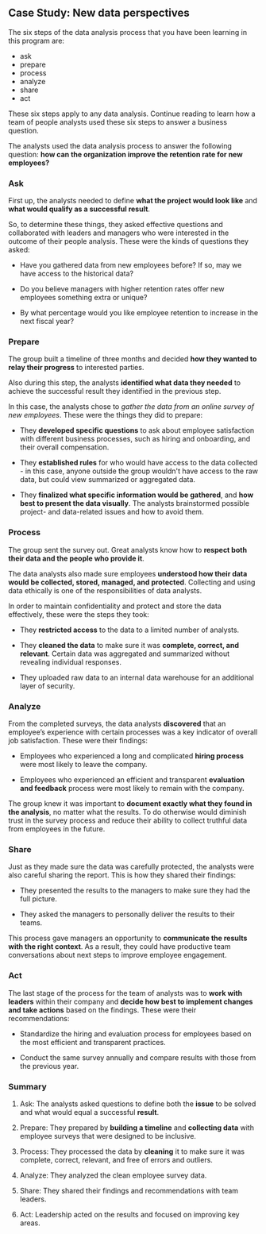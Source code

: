 ## Case Study: New data perspectives

The six steps of the data analysis process that you have been learning in this program are:

- ask
- prepare
- process
- analyze
- share
- act

These six steps apply to any data analysis. Continue reading to learn how a team of people analysts used these six steps to answer a business question.

The analysts used the data analysis process to answer the following question: **how can the organization improve the retention rate for new employees?**

### Ask

First up, the analysts needed to define **what the project would look like** and **what would qualify as a successful result**.

So, to determine these things, they asked effective questions and collaborated with leaders and managers who were interested in the outcome of their people analysis. These were the kinds of questions they asked:

- Have you gathered data from new employees before? If so, may we have access to the historical data?

- Do you believe managers with higher retention rates offer new employees something extra or unique?

- By what percentage would you like employee retention to increase in the next fiscal year?

### Prepare

The group built a timeline of three months and decided **how they wanted to relay their progress** to interested parties.

Also during this step, the analysts **identified what data they needed** to achieve the successful result they identified in the previous step.

In this case, the analysts chose to _gather the data from an online survey of new employees_. These were the things they did to prepare:

- They **developed specific questions** to ask about employee satisfaction with different business processes, such as hiring and onboarding, and their overall compensation.

- They **established rules** for who would have access to the data collected - in this case, anyone outside the group wouldn't have access to the raw data, but could view summarized or aggregated data.

- They **finalized what specific information would be gathered**, and **how best to present the data visually**. The analysts brainstormed possible project- and data-related issues and how to avoid them.

### Process

The group sent the survey out. Great analysts know how to **respect both their data and the people who provide it**.

The data analysts also made sure employees **understood how their data would be collected, stored, managed, and protected**. Collecting and using data ethically is one of the responsibilities of data analysts.

In order to maintain confidentiality and protect and store the data effectively, these were the steps they took:

- They **restricted access** to the data to a limited number of analysts.

- They **cleaned the data** to make sure it was **complete, correct, and relevant**. Certain data was aggregated and summarized without revealing individual responses.

- They uploaded raw data to an internal data warehouse for an additional layer of security.

### Analyze

From the completed surveys, the data analysts **discovered** that an employee’s experience with certain processes was a key indicator of overall job satisfaction. These were their findings:

- Employees who experienced a long and complicated **hiring process** were most likely to leave the company.

- Employees who experienced an efficient and transparent **evaluation and feedback** process were most likely to remain with the company.

The group knew it was important to **document exactly what they found in the analysis**, no matter what the results. To do otherwise would diminish trust in the survey process and reduce their ability to collect truthful data from employees in the future.

### Share

Just as they made sure the data was carefully protected, the analysts were also careful sharing the report. This is how they shared their findings:

- They presented the results to the managers to make sure they had the full picture.

- They asked the managers to personally deliver the results to their teams.

This process gave managers an opportunity to **communicate the results with the right context**. As a result, they could have productive team conversations about next steps to improve employee engagement.

### Act

The last stage of the process for the team of analysts was to **work with leaders** within their company and **decide how best to implement changes and take actions** based on the findings. These were their recommendations:

- Standardize the hiring and evaluation process for employees based on the most efficient and transparent practices.

- Conduct the same survey annually and compare results with those from the previous year.

### Summary

1. Ask: The analysts asked questions to define both the **issue** to be solved and what would equal a successful **result**.

2. Prepare: They prepared by **building a timeline** and **collecting data** with employee surveys that were designed to be inclusive.

3. Process: They processed the data by **cleaning** it to make sure it was complete, correct, relevant, and free of errors and outliers.

4. Analyze: They analyzed the clean employee survey data.

5. Share: They shared their findings and recommendations with team leaders.

6. Act: Leadership acted on the results and focused on improving key areas.
